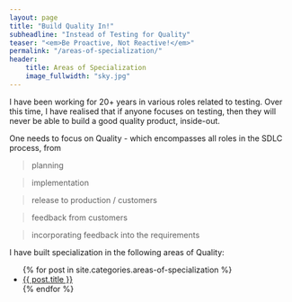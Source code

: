 ```yaml
---
layout: page
title: "Build Quality In!"
subheadline: "Instead of Testing for Quality"
teaser: "<em>Be Proactive, Not Reactive!</em>"
permalink: "/areas-of-specialization/"
header:
    title: Areas of Specialization
    image_fullwidth: "sky.jpg"
---
```


I have been working for 20+ years in various roles related to testing. Over this time, I have realised that if anyone focuses on testing, then they will never be able to build a good quality product, inside-out. 

One needs to focus on Quality - which encompasses all roles in the SDLC process, from 
> planning 

> implementation

> release to production / customers

> feedback from customers

> incorporating feedback into the requirements

I have built specialization in the following areas of Quality:

<ul>
    {% for post in site.categories.areas-of-specialization %}
    <li><a href="{{ site.url }}{{ site.baseurl }}{{ post.url }}">{{ post.title }}</a></li>
    {% endfor %}
</ul>